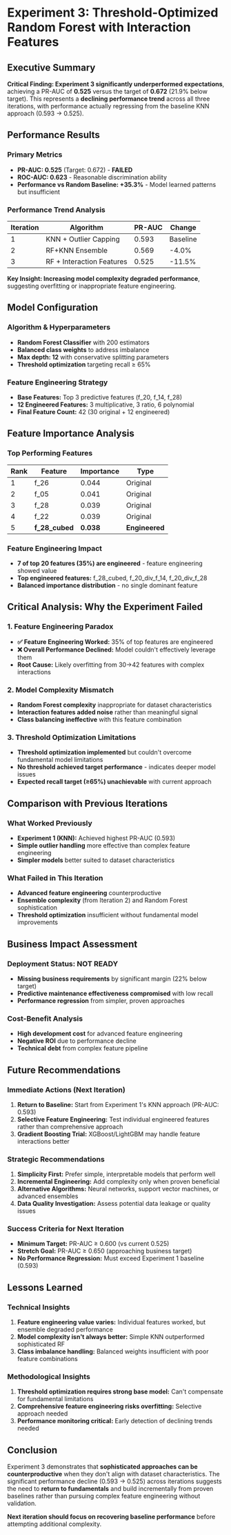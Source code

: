 # Experiment 3: Threshold-Optimized Random Forest with Interaction Features

## Executive Summary

**Critical Finding: Experiment 3 significantly underperformed expectations**, achieving a PR-AUC of **0.525** versus the target of **0.672** (21.9% below target). This represents a **declining performance trend** across all three iterations, with performance actually regressing from the baseline KNN approach (0.593 → 0.525).

## Performance Results

### Primary Metrics
- **PR-AUC: 0.525** (Target: 0.672) - **FAILED**
- **ROC-AUC: 0.623** - Reasonable discrimination ability
- **Performance vs Random Baseline: +35.3%** - Model learned patterns but insufficient

### Performance Trend Analysis
| Iteration | Algorithm | PR-AUC | Change |
|-----------|-----------|---------|---------|
| 1 | KNN + Outlier Capping | 0.593 | Baseline |
| 2 | RF+KNN Ensemble | 0.569 | -4.0% |
| 3 | RF + Interaction Features | 0.525 | -11.5% |

**Key Insight: Increasing model complexity degraded performance**, suggesting overfitting or inappropriate feature engineering.

## Model Configuration

### Algorithm & Hyperparameters
- **Random Forest Classifier** with 200 estimators
- **Balanced class weights** to address imbalance
- **Max depth: 12** with conservative splitting parameters
- **Threshold optimization** targeting recall ≥ 65%

### Feature Engineering Strategy
- **Base Features:** Top 3 predictive features (f_20, f_14, f_28)
- **12 Engineered Features:** 3 multiplicative, 3 ratio, 6 polynomial
- **Final Feature Count:** 42 (30 original + 12 engineered)

## Feature Importance Analysis

### Top Performing Features
| Rank | Feature | Importance | Type |
|------|---------|------------|------|
| 1 | f_26 | 0.044 | Original |
| 2 | f_05 | 0.041 | Original |
| 3 | f_28 | 0.039 | Original |
| 4 | f_22 | 0.039 | Original |
| 5 | **f_28_cubed** | **0.038** | **Engineered** |

### Feature Engineering Impact
- **7 of top 20 features (35%) are engineered** - feature engineering showed value
- **Top engineered features:** f_28_cubed, f_20_div_f_14, f_20_div_f_28
- **Balanced importance distribution** - no single dominant feature

## Critical Analysis: Why the Experiment Failed

### 1. Feature Engineering Paradox
- **✅ Feature Engineering Worked:** 35% of top features are engineered
- **❌ Overall Performance Declined:** Model couldn't effectively leverage them
- **Root Cause:** Likely overfitting from 30→42 features with complex interactions

### 2. Model Complexity Mismatch
- **Random Forest complexity** inappropriate for dataset characteristics
- **Interaction features added noise** rather than meaningful signal
- **Class balancing ineffective** with this feature combination

### 3. Threshold Optimization Limitations
- **Threshold optimization implemented** but couldn't overcome fundamental model limitations
- **No threshold achieved target performance** - indicates deeper model issues
- **Expected recall target (≥65%) unachievable** with current approach

## Comparison with Previous Iterations

### What Worked Previously
- **Experiment 1 (KNN):** Achieved highest PR-AUC (0.593)
- **Simple outlier handling** more effective than complex feature engineering
- **Simpler models** better suited to dataset characteristics

### What Failed in This Iteration
- **Advanced feature engineering** counterproductive
- **Ensemble complexity** (from Iteration 2) and Random Forest sophistication
- **Threshold optimization** insufficient without fundamental model improvements

## Business Impact Assessment

### Deployment Status: **NOT READY**
- **Missing business requirements** by significant margin (22% below target)
- **Predictive maintenance effectiveness compromised** with low recall
- **Performance regression** from simpler, proven approaches

### Cost-Benefit Analysis
- **High development cost** for advanced feature engineering
- **Negative ROI** due to performance decline
- **Technical debt** from complex feature pipeline

## Future Recommendations

### Immediate Actions (Next Iteration)
1. **Return to Baseline:** Start from Experiment 1's KNN approach (PR-AUC: 0.593)
2. **Selective Feature Engineering:** Test individual engineered features rather than comprehensive approach
3. **Gradient Boosting Trial:** XGBoost/LightGBM may handle feature interactions better

### Strategic Recommendations
1. **Simplicity First:** Prefer simple, interpretable models that perform well
2. **Incremental Engineering:** Add complexity only when proven beneficial
3. **Alternative Algorithms:** Neural networks, support vector machines, or advanced ensembles
4. **Data Quality Investigation:** Assess potential data leakage or quality issues

### Success Criteria for Next Iteration
- **Minimum Target:** PR-AUC ≥ 0.600 (vs current 0.525)
- **Stretch Goal:** PR-AUC ≥ 0.650 (approaching business target)
- **No Performance Regression:** Must exceed Experiment 1 baseline (0.593)

## Lessons Learned

### Technical Insights
1. **Feature engineering value varies:** Individual features worked, but ensemble degraded performance
2. **Model complexity isn't always better:** Simple KNN outperformed sophisticated RF
3. **Class imbalance handling:** Balanced weights insufficient with poor feature combinations

### Methodological Insights
1. **Threshold optimization requires strong base model:** Can't compensate for fundamental limitations
2. **Comprehensive feature engineering risks overfitting:** Selective approach needed
3. **Performance monitoring critical:** Early detection of declining trends needed

## Conclusion

Experiment 3 demonstrates that **sophisticated approaches can be counterproductive** when they don't align with dataset characteristics. The significant performance decline (0.593 → 0.525) across iterations suggests the need to **return to fundamentals** and build incrementally from proven baselines rather than pursuing complex feature engineering without validation.

**Next iteration should focus on recovering baseline performance** before attempting additional complexity.